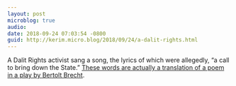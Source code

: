 ```yaml
---
layout: post
microblog: true
audio: 
date: 2018-09-24 07:03:54 -0800
guid: http://kerim.micro.blog/2018/09/24/a-dalit-rights.html
---
```

A Dalit Rights activist sang a song, the lyrics of which were allegedly, “a call to bring down the State.” [These words are actually a translation of a poem in a play by Bertolt Brecht](https://cjp.org.in/brechts-words-misinterpreted-to-cast-cloak-of-criminality-over-arrested-activists/).
